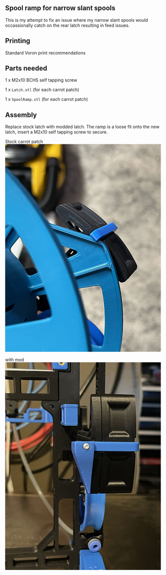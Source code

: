 ## Spool ramp for narrow slant spools

This is my attempt to fix an issue where my narrow slant spools would occassionally catch on the rear latch resulting in feed issues.

## Printing
Standard Voron print recommendations

## Parts needed
1 x M2x10 BCHS self tapping screw

1 x `Latch.stl` (for each carrot patch)

1 x `SpoolRamp.stl` (for each carrot patch)

## Assembly
Replace stock latch with modded latch.  The ramp is a loose fit onto the new latch, insert a M2x10 self tapping screw to secure. 

Stock carrot patch
![stock](Images/image1.jpg)

with mod
![modded](Images/image2.jpg)
